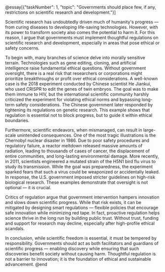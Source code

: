 @essay[{"taskNumber": 1, "topic": "Governments should place few, if any, restrictions on scientific research and development."}]

Scientific research has undoubtedly driven much of humanity's progress — from curing diseases to developing life-saving technologies. However, with its power to transform society also comes the potential to harm it. For this reason, I argue that governments must implement thoughtful regulations on scientific research and development, especially in areas that pose ethical or safety concerns.

To begin with, many branches of science delve into morally sensitive terrain. Technologies such as gene editing, cloning, and artificial intelligence raise fundamental ethical questions. Without government oversight, there is a real risk that researchers or corporations might prioritize breakthroughs or profit over ethical considerations. A well-known case is the 2018 experiment conducted by Chinese scientist He Jiankui, who used CRISPR to edit the genes of twin embryos. The goal was to make them immune to HIV, but the international scientific community harshly criticized the experiment for violating ethical norms and bypassing long-term safety considerations. The Chinese government later responded by tightening its regulations on genetic research. This example shows that regulation is essential not to block progress, but to guide it within ethical boundaries.

Furthermore, scientific endeavors, when mismanaged, can result in large-scale unintended consequences. One of the most tragic illustrations is the Chernobyl nuclear disaster in 1986. Due to poor safety procedures and regulatory failure, a reactor meltdown released massive amounts of radiation, leading to thousands of cases of cancer, the displacement of entire communities, and long-lasting environmental damage. More recently, in 2011, scientists engineered a mutated strain of the H5N1 bird flu virus to study its transmission. While the goal was preparedness, the experiment sparked fears that such a virus could be weaponized or accidentally leaked. In response, the U.S. government imposed stricter guidelines on high-risk biological research. These examples demonstrate that oversight is not optional — it is crucial.

Critics of regulation argue that government intervention hampers innovation and slows down scientific progress. While that risk exists, it can be mitigated by designing smart regulations — flexible policies that encourage safe innovation while minimizing red tape. In fact, proactive regulation helps science thrive in the long run by building public trust. Without trust, funding and support for research may decline, especially after high-profile ethical scandals.

In conclusion, while scientific freedom is essential, it must be tempered by responsibility. Governments should act as both facilitators and guardians of scientific progress — enabling discovery while ensuring that such discoveries benefit society without causing harm. Thoughtful regulation is not a barrier to innovation; it is the foundation of ethical and sustainable advancement.
@end

